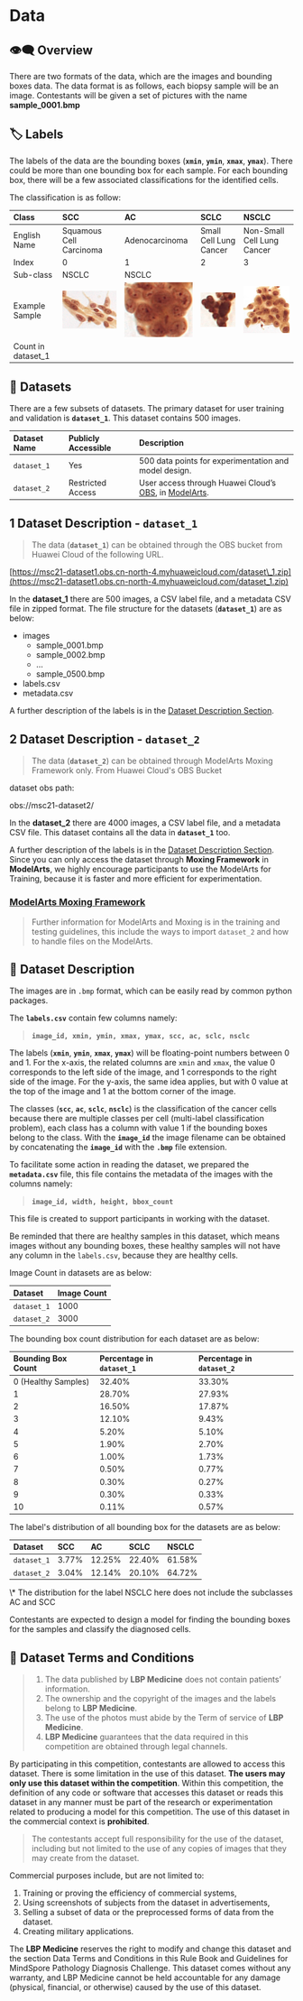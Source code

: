 # Data

## 👁🗨 Overview

There are two formats of the data, which are the images and bounding boxes data. The data format is as follows, each biopsy sample will be an image. Contestants will be given a set of pictures with the name **sample\_0001.bmp**

## 🏷 Labels

The labels of the data are the bounding boxes \(**`xmin`**, **`ymin`**, **`xmax`**, **`ymax`**\). There could be more than one bounding box for each sample. For each bounding box, there will be a few associated classifications for the identified cells.

The classification is as follow:

| **Class** | **SCC** | **AC** | **SCLC** | **NSCLC** |
| :--- | :--- | :--- | :--- | :--- |
| English Name | Squamous Cell Carcinoma | Adenocarcinoma | Small Cell Lung Cancer | Non-Small Cell Lung Cancer |
| Index | 0 | 1 | 2 | 3 |
| Sub-class | NSCLC | NSCLC |  |  |
| Example Sample | ![](../../.gitbook/assets/0%20%281%29.png) | ![](../../.gitbook/assets/1.png) | ![](../../.gitbook/assets/2%20%281%29.png) | ![](../../.gitbook/assets/3%20%281%29.png) |
| Count in dataset\_1 |  |  |  |  |

## 🏬 Datasets

There are a few subsets of datasets. The primary dataset for user training and validation is **`dataset_1`**. This dataset contains 500 images.

| **Dataset Name** | **Publicly Accessible** | **Description** |
| :--- | :--- | :--- |
| `dataset_1` | Yes | 500 data points for experimentation and model design. |
| `dataset_2` | Restricted Access | User access through Huawei Cloud’s [OBS](https://www.huaweicloud.com/en-us/product/obs.html), in [ModelArts](https://www.huaweicloud.com/intl/en-us/product/modelarts.html). |

## 1 Dataset Description  - `dataset_1`

> The data \(**`dataset_1`**\) can be obtained through the OBS bucket from Huawei Cloud of the following URL.

[https://msc21-dataset1.obs.cn-north-4.myhuaweicloud.com/dataset\_1.zip](https://msc21-dataset1.obs.cn-north-4.myhuaweicloud.com/dataset_1.zip)

In the **dataset\_1** there are 500 images, a CSV label file, and a metadata CSV file in zipped format. The file structure for the datasets \(**`dataset_1`**\) are as below:

* images
  * sample\_0001.bmp
  * sample\_0002.bmp
  * …
  * sample\_0500.bmp
* labels.csv
* metadata.csv

A further description of the labels is in the [Dataset Description Section](data.md#dataset-description).

## 2 Dataset Description  - `dataset_2`

> The data \(**`dataset_2`**\) can be obtained through ModelArts Moxing Framework only. From Huawei Cloud's OBS Bucket

dataset obs path: 

obs://msc21-dataset2/

In the **dataset\_2** there are 4000 images, a CSV label file, and a metadata CSV file. This dataset contains all the data in **`dataset_1`** too. 

A further description of the labels is in the [Dataset Description Section](data.md#dataset-description). Since you can only access the dataset through **Moxing Framework** in **ModelArts**, we highly encourage participants to use the ModelArts for Training, because it is faster and more efficient for experimentation.

### [ModelArts Moxing Framework](https://support.huaweicloud.com/intl/en-us/moxing-devg-modelarts/modelarts\_11\_0003.html)

> Further information for ModelArts and Moxing is in the training and testing guidelines, this include the ways to import `dataset_2` and how to handle files on the ModelArts.

## 🔢 Dataset Description

The images are in `.bmp` format, which can be easily read by common python packages.

The **`labels.csv`** contain few columns namely:

> **`image_id, xmin, ymin, xmax, ymax, scc, ac, sclc, nsclc`**

The labels \(**`xmin`**, **`ymin`**, **`xmax`**, **`ymax`**\) will be floating-point numbers between 0 and 1. For the x-axis, the related columns are `xmin` and `xmax`, the value 0 corresponds to the left side of the image, and 1 corresponds to the right side of the image. For the y-axis, the same idea applies, but with 0 value at the top of the image and 1 at the bottom corner of the image.

The classes \(**`scc`**, **`ac`**, **`sclc`**, **`nsclc`**\) is the classification of the cancer cells because there are multiple classes per cell \(multi-label classification problem\), each class has a column with value 1 if the bounding boxes belong to the class. With the **`image_id`** the image filename can be obtained by concatenating the **`image_id`** with the **`.bmp`** file extension.

To facilitate some action in reading the dataset, we prepared the **`metadata.csv`** file, this file contains the metadata of the images with the columns namely:

> **`image_id, width, height, bbox_count`**

This file is created to support participants in working with the dataset.

Be reminded that there are healthy samples in this dataset, which means images without any bounding boxes, these healthy samples will not have any column in the `labels.csv`, because they are healthy cells.

Image Count in datasets are as below:

| Dataset | Image Count |
| :--- | :--- |
| `dataset_1` | 1000 |
| `dataset_2` | 3000 |

The bounding box count distribution for each dataset are as below:

| Bounding Box Count | Percentage in `dataset_1` | Percentage in `dataset_2` |
| :--- | :--- | :--- |
| 0 \(Healthy Samples\) | 32.40% | 33.30% |
| 1 | 28.70% | 27.93% |
| 2 | 16.50% | 17.87% |
| 3 | 12.10% | 9.43% |
| 4 | 5.20% | 5.10% |
| 5 | 1.90% | 2.70% |
| 6 | 1.00% | 1.73% |
| 7 | 0.50% | 0.77% |
| 8 | 0.30% | 0.27% |
| 9 | 0.30% | 0.33% |
| 10 | 0.11% | 0.57% |

The label's distribution of all bounding box for the datasets are as below:

| Dataset | SCC | AC | SCLC | NSCLC |
| :--- | :--- | :--- | :--- | :--- |
| `dataset_1` | 3.77% | 12.25% | 22.40% | 61.58% |
| `dataset_2` | 3.04% | 12.14% | 20.10% | 64.72% |

\\* The distribution for the label NSCLC here does not include the subclasses AC and SCC

Contestants are expected to design a model for finding the bounding boxes for the samples and classify the diagnosed cells.

## 🔏 Dataset Terms and Conditions

> 1. The data published by **LBP Medicine** does not contain patients’ information.
> 2. The ownership and the copyright of the images and the labels belong to **LBP Medicine**.
> 3. The use of the photos must abide by the Term of service of **LBP Medicine**.
> 4. **LBP Medicine** guarantees that the data required in this competition are obtained through legal channels.

By participating in this competition, contestants are allowed to access this dataset. There is some limitation in the use of this dataset. **The users may only use this dataset within the competition**. Within this competition, the definition of any code or software that accesses this dataset or reads this dataset in any manner must be part of the research or experimentation related to producing a model for this competition. The use of this dataset in the commercial context is **prohibited**.

> The contestants accept full responsibility for the use of the dataset, including but not limited to the use of any copies of images that they may create from the dataset.

Commercial purposes include, but are not limited to:

1. Training or proving the efficiency of commercial systems,
2. Using screenshots of subjects from the dataset in advertisements,
3. Selling a subset of data or the preprocessed forms of data from the dataset.
4. Creating military applications.

The **LBP Medicine** reserves the right to modify and change this dataset and the section Data Terms and Conditions in this Rule Book and Guidelines for MindSpore Pathology Diagnosis Challenge. This dataset comes without any warranty, and LBP Medicine cannot be held accountable for any damage \(physical, financial, or otherwise\) caused by the use of this dataset.

